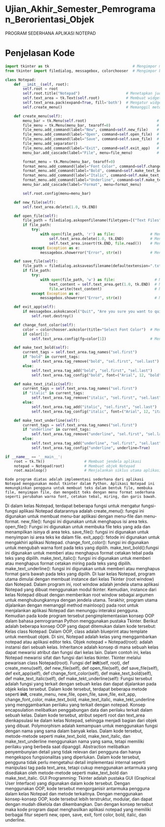 # Ujian_Akhir_Semester_Pemrograman_Berorientasi_Objek
PROGRAM SEDERHANA APLIKASI NOTEPAD

# Penjelasan Kode
```py
import tkinter as tk                                      # Mengimpor modul tkinter dengan alias tk
from tkinter import filedialog, messagebox, colorchooser  # Mengimpor beberapa modul dari tkinter

class Notepad:
    def __init__(self, root):
        self.root = root
        self.root.title("Notepad")                     # Menetapkan judul jendela sebagai "Notepad"
        self.text_area = tk.Text(self.root)            # Membuat widget Text dan menambahkannya ke jendela
        self.text_area.pack(expand=True, fill='both')  # Mengatur widget Text agar memenuhi jendela
        self.create_menu()                             # Memanggil metode create_menu

    def create_menu(self):
        menu_bar = tk.Menu(self.root)                                # Membuat menu bar
        file_menu = tk.Menu(menu_bar, tearoff=0)                     # Membuat sub-menu File
        file_menu.add_command(label="New", command=self.new_file)    # Menambahkan opsi New ke sub-menu File
        file_menu.add_command(label="Open", command=self.open_file)  # Menambahkan opsi Open ke sub-menu File
        file_menu.add_command(label="Save", command=self.save_file)  # Menambahkan opsi Save ke sub-menu File
        file_menu.add_separator()                                    # Menambahkan garis pemisah di sub-menu File
        file_menu.add_command(label="Exit", command=self.exit_app)   # Menambahkan opsi Exit ke sub-menu File
        menu_bar.add_cascade(label="File", menu=file_menu)           # Menambahkan sub-menu File ke menu bar

        format_menu = tk.Menu(menu_bar, tearoff=0)                                    # Membuat sub-menu Format
        format_menu.add_command(label="Font Color", command=self.change_font_color)   # Menambahkan opsi Font Color ke sub-menu Format
        format_menu.add_command(label="Bold", command=self.make_text_bold)            # Menambahkan opsi Bold ke sub-menu Format
        format_menu.add_command(label="Italic", command=self.make_text_italic)        # Menambahkan opsi Italic ke sub-menu Format
        format_menu.add_command(label="Underline", command=self.make_text_underline)  # Menambahkan opsi Underline ke sub-menu Format
        menu_bar.add_cascade(label="Format", menu=format_menu)                        # Menambahkan sub-menu Format ke menu bar

        self.root.config(menu=menu_bar)                                               # Mengatur menu bar sebagai menu utama pada jendela

    def new_file(self):
        self.text_area.delete(1.0, tk.END)                                            # Menghapus konten teks di dalam widget Text

    def open_file(self):
        file_path = filedialog.askopenfilename(filetypes=[("Text Files", ".txt"), ("All Files", ".*")])  # Meminta pengguna untuk memilih file yang akan dibuka
        if file_path:
            try:
                with open(file_path, 'r') as file:                # Membuka file teks dalam mode membaca
                    self.text_area.delete(1.0, tk.END)            # Menghapus konten teks di dalam widget Text
                    self.text_area.insert(tk.END, file.read())    # Menampilkan isi file di dalam widget Text
            except Exception as e:
                messagebox.showerror("Error", str(e))             # Menampilkan pesan kesalahan jika terjadi kesalahan

    def save_file(self):
        file_path = filedialog.asksaveasfilename(defaultextension=".txt", filetypes=[("Text Files", "*.txt")])  # Meminta pengguna untuk memilih lokasi dan nama file untuk disimpan
        if file_path:
            try:
                with open(file_path, 'w') as file:                  # Membuka file teks dalam mode menulis
                    text_content = self.text_area.get(1.0, tk.END)  # Mengambil konten teks dari widget Text
                    file.write(text_content)                        # Menyimpan konten teks ke dalam file
            except Exception as e:
                messagebox.showerror("Error", str(e))               # Menampilkan pesan kesalahan jika terjadi kesalahan

    def exit_app(self):
        if messagebox.askokcancel("Quit", "Are you sure you want to quit?"):  # Menampilkan dialog konfirmasi sebelum keluar
            self.root.destroy()                                               # Menutup jendela aplikasi

    def change_font_color(self):
        color = colorchooser.askcolor(title="Select Font Color")  # Meminta pengguna untuk memilih warna font
        if color[1]:
            self.text_area.config(fg=color[1])                    # Mengubah warna font di dalam widget Text

    def make_text_bold(self):
        current_tags = self.text_area.tag_names("sel.first")               # Mendapatkan daftar tag yang ada pada teks yang dipilih
        if "bold" in current_tags:                                         # Jika tag "bold" sudah ada pada teks yang dipilih
            self.text_area.tag_remove("bold", "sel.first", "sel.last")     # Menghapus tag "bold" dari teks yang dipilih
        else:
            self.text_area.tag_add("bold", "sel.first", "sel.last")        # Menambahkan tag "bold" ke teks yang dipilih
            self.text_area.tag_config("bold", font=("Arial", 12, "bold"))  # Mengonfigurasi tag "bold" dengan font yang sesuai

    def make_text_italic(self):
        current_tags = self.text_area.tag_names("sel.first")               # Mendapatkan daftar tag yang ada pada teks yang dipilih
        if "italic" in current_tags:                                       # Jika tag "italic" sudah ada pada teks yang dipilih
            self.text_area.tag_remove("italic", "sel.first", "sel.last")   # Menghapus tag "italic" dari teks yang dipilih
        else:
            self.text_area.tag_add("italic", "sel.first", "sel.last")          # Menambahkan tag "italic" ke teks yang dipilih
            self.text_area.tag_config("italic", font=("Arial", 12, "italic"))  # Mengonfigurasi tag "italic" dengan font yang sesuai

    def make_text_underline(self):
        current_tags = self.text_area.tag_names("sel.first")                 # Mendapatkan daftar tag yang ada pada teks yang dipilih
        if "underline" in current_tags:                                      # Jika tag "underline" sudah ada pada teks yang dipilih
            self.text_area.tag_remove("underline", "sel.first", "sel.last")  # Menghapus tag "underline" dari teks yang dipilih
        else:
            self.text_area.tag_add("underline", "sel.first", "sel.last")     # Menambahkan tag "underline" ke teks yang dipilih
            self.text_area.tag_config("underline", underline=True)           # Mengonfigurasi tag "underline" dengan pengaturan underline yang benar

if __name__ == '__main__':
    root = tk.Tk()                  # Membuat jendela aplikasi
    notepad = Notepad(root)         # Membuat objek Notepad
    root.mainloop()                 # Menjalankan siklus utama aplikasi (event loop) untuk menampilkan jendela dan merespons interaksi pengguna
```


    Kode program diatas adalah implementasi sederhana dari aplikasi Notepad menggunakan modul tkinter dalam Python. Aplikasi Notepad ini memungkinkan pengguna untuk membuat teks dalam bentuk file, membuka file, menyimpan file, dan mengedit teks dengan menu format sederhana seperti perubahan warna font, cetakan tebal, miring, dan garis bawah.
Di dalam kelas Notepad, terdapat beberapa fungsi untuk mengatur fungsi-fungsi aplikasi Notepad diatarannya adalah create_menu(): fungsi  ini digunakan untuk membuat menu-bar aplikasi dengan menu-file dan menu-format.  new_file(): fungsi ini digunakan untuk menghapus isi area teks. open_file(): Fungsi ini digunakan untuk membuka file teks yang ada dan menampilkan isinya di area teks. save_file(): fungsi ini digunakan untuk menyimpan isi area teks ke dalam file. exit_app(): fetode ini digunakan untuk mengakhiri aplikasi Notepad. change_font_color(): fungsi ini digunakan untuk mengubah warna font pada teks yang dipilih. make_text_bold():fungsi ini digunakan untuk memberi atau menghapus format cetakan tebal pada teks yang dipilih. make_text_italic(): fungsi ini digunakan untuk memberi atau menghapus format cetakan miring pada teks yang dipilih. make_text_underline(): fungsi ini digunakan untuk memberi atau menghapus format garis bawah pada teks yang dipilih.
Di luar kelas Notepad, program utama dimulai dengan membuat instance dari kelas Tkinter (root window) dan Notepad. Dalam program ini, root window adalah jendela utama aplikasi Notepad yang dibuat menggunakan modul tkinter. Kemudian, instance dari kelas Notepad dibuat dengan memberikan root window sebagai argumen untuk menghubungkannya dengan jendela utama. Terakhir, program utama dijalankan dengan memanggil method mainloop() pada root untuk menjalankan aplikasi Notepad dan menunggu interaksi pengguna.
    Kemudian pada kode program tersebut  pengimplementasian konsep OOP dalam bahasa pemrograman Python menggunakan pustaka Tkinter. Berikut adalah beberapa konsep OOP yang dapat ditemukan dalam kode tersebut:
    Kelas class Notepad: Dalam OOP, class adalah blueprint atau template untuk membuat objek. Di sini, Notepad adalah kelas yang menggambarkan notepad atau aplikasi editor teks. Objek notepad = Notepad(root): adalah instansi dari sebuah kelas. 
    Inheritance adalah konsep di mana sebuah kelas dapat mewarisi atribut dan fungsi  dari kelas lain. Dalam contoh ini, kelas Notepad mewarisi sifat dan fungsi dari kelas tkinter. Tkinter melalui pewarisan class Notepad(root). Fungsi def __init__(self, root), def create_menu(self), def new_file(self), def open_file(self), def save_file(self), def exit_app(self), def change_font_color(self), def make_text_bold(self), def make_text_italic(self), def make_tekt_underline(self): Fungsi tersebut adalah fungsi yang terkait dengan sebuah kelas dan dapat dijalankan pada objek kelas tersebut. Dalam kode tersebut, terdapat beberapa metode seperti __init__, create_menu, new_file, open_file, save_file, exit_app, change_font_color, make_text_bold, make_text_italic, make_tekt_underline yang menggambarkan perilaku yang terkait dengan notepad.
   Konsep encapsulation melibatkan penggabungan data dan perilaku terkait dalam sebuah kelas. Dalam kode tersebut, atribut seperti root dan text_area dienkapsulasi ke dalam kelas Notepad, sehingga menjadi bagian dari objek yang dibuat.
   Polymorphism adalah kemampuan untuk menggunakan fungsi dengan nama yang sama dalam banyak kelas. Dalam kode tersebut, metode-metode seperti make_text_bold, make_text_italic, dan make_text_underline menggunakan nama yang sama, tetapi memiliki perilaku yang berbeda saat dipanggil.
    Abstraction melibatkan penyembunyian detail yang tidak relevan dari pengguna dan hanya mengekspos fungsionalitas yang diperlukan. Dalam kode tersebut, pengguna tidak perlu mengetahui detail implementasi internal seperti manipulasi tag pada text_area, tetapi cukup menggunakan antarmuka yang disediakan oleh metode-metode seperti make_text_bold dan make_text_italic.
    GUI Programming: Tkinter adalah pustaka GUI (Graphical User Interface) yang digunakan dalam kode tersebut. Dengan menggunakan OOP, kode tersebut mengorganisir antarmuka pengguna dalam kelas Notepad dan metode terkaitnya.
    Dengan menggunakan konsep-konsep OOP, kode tersebut lebih terstruktur, modular, dan dapat dengan mudah dikelola dan dikembangkan. Dan dengan konsep tersebut maka kode program dapat menghasilkan aplikasi notepad yang memiliki berbagai fitur seperti new, open, save, exit, font color, bold, italic, dan underline. 
